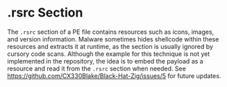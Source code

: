 # .rsrc Section

The `.rsrc` section of a PE file contains resources such as icons, images, and
version information. Malware sometimes hides shellcode within these resources
and extracts it at runtime, as the section is usually ignored by cursory code
scans. Although the example for this technique is not yet implemented in the
repository, the idea is to embed the payload as a resource and read it from the
`.rsrc` section when needed. See
<https://github.com/CX330Blake/Black-Hat-Zig/issues/5> for future updates.
